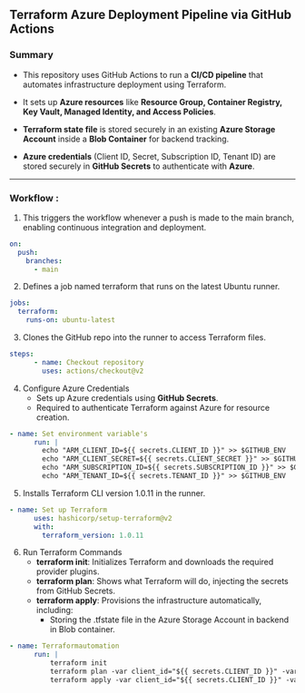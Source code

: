 ##  Terraform Azure Deployment Pipeline via GitHub Actions

### Summary

- This repository uses GitHub Actions to run a **CI/CD pipeline** that automates infrastructure deployment using Terraform.

- It sets up **Azure resources** like **Resource Group, Container Registry, Key Vault, Managed Identity, and Access Policies**.

- **Terraform state file** is stored securely in an existing **Azure Storage Account** inside a **Blob Container** for backend tracking.

- **Azure credentials** (Client ID, Secret, Subscription ID, Tenant ID) are stored securely in **GitHub Secrets** to authenticate with **Azure**.

---

### Workflow :

1. This triggers the workflow whenever a push is made to the main branch, enabling continuous integration and deployment.
   
```yaml
on:
  push:
    branches:
      - main
```
2. Defines a job named terraform that runs on the latest Ubuntu runner.

```yaml
jobs:
  terraform:
    runs-on: ubuntu-latest
```
3. Clones the GitHub repo into the runner to access Terraform files.

```yaml
steps:
      - name: Checkout repository
        uses: actions/checkout@v2
```
4. Configure Azure Credentials
   - Sets up Azure credentials using **GitHub Secrets**.
   - Required to authenticate Terraform against Azure for resource creation.
```yaml
- name: Set environment variable's
      run: |
        echo "ARM_CLIENT_ID=${{ secrets.CLIENT_ID }}" >> $GITHUB_ENV
        echo "ARM_CLIENT_SECRET=${{ secrets.CLIENT_SECRET }}" >> $GITHUB_ENV
        echo "ARM_SUBSCRIPTION_ID=${{ secrets.SUBSCRIPTION_ID }}" >> $GITHUB_ENV
        echo "ARM_TENANT_ID=${{ secrets.TENANT_ID }}" >> $GITHUB_ENV
```
5. Installs Terraform CLI version 1.0.11 in the runner.

```yaml
- name: Set up Terraform
      uses: hashicorp/setup-terraform@v2
      with:
        terraform_version: 1.0.11
```
6. Run Terraform Commands
   - **terraform init**: Initializes Terraform and downloads the required provider plugins.
   - **terraform plan**: Shows what Terraform will do, injecting the secrets from GitHub Secrets.
   - **terraform apply**: Provisions the infrastructure automatically, including:
     - Storing the .tfstate file in the Azure Storage Account in backend in Blob container.

```yaml
- name: Terraformautomation
      run: |
          terraform init
          terraform plan -var client_id="${{ secrets.CLIENT_ID }}" -var client_secret="${{ secrets.CLIENT_SECRET }}" -var subscription_id="${{ secrets.SUBSCRIPTION_ID }}" -var tenant_id="${{ secrets.TENANT_ID }}"
          terraform apply -var client_id="${{ secrets.CLIENT_ID }}" -var client_secret="${{ secrets.CLIENT_SECRET }}" -var subscription_id="${{ secrets.SUBSCRIPTION_ID }}" -var tenant_id="${{ secrets.TENANT_ID }}" --auto-approve
```
